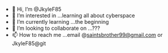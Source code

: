 - 👋 Hi, I’m @JkyleF85
- 👀 I’m interested in ...learning all about cyberspace 
- 🌱 I’m currently learning ...the beginning 
- 💞️ I’m looking to collaborate on ...???
- 📫 How to reach me ...email @saintsbrother99@gmail.com or
     JkyleF85@git

<!---
JkyleF85/JkyleF85 is a ✨ special ✨ repository because its `README.md` (this file) appears on your GitHub profile.
You can click the Preview link to take a look at your changes.
--->
